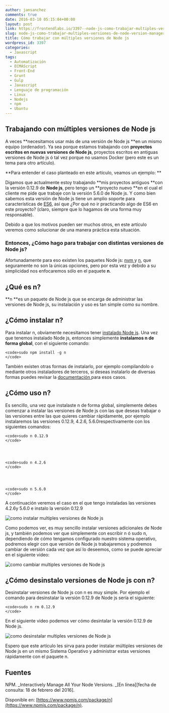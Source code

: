 ```yaml
---
author: jansanchez
comments: true
date: 2016-03-10 05:15:04+00:00
layout: post
link: https://frontendlabs.io/3397--node-js-como-trabajar-multiples-versiones-de-node-version-manager
slug: node-js-como-trabajar-multiples-versiones-de-node-version-manager
title: Cómo trabajar con múltiples versiones de Node js
wordpress_id: 3397
categories:
  - Javascript
tags:
  - Automatización
  - ECMAScript
  - Front-End
  - Grunt
  - Gulp
  - Javascript
  - Lenguaje de programación
  - Linux
  - Nodejs
  - npm
  - Ubuntu
---
```


## Trabajando con múltiples versiones de Node js

A veces **necesitamos usar más de una versión de Node js **en un mismo equipo (ordenador). Ya sea porque estamos trabajando con **proyectos escritos en nuevas versiones de Node js**, proyectos escritos en antiguas versiones de Node js ó tal vez porque no usamos Docker (pero este es un tema para otro artículo).

**Para entender el caso planteado en este artículo, veamos un ejemplo: **

Digamos que actualmente estoy trabajando **mis proyectos antiguos **con la versión 0.12.9 de **Node js**, pero tengo un **proyecto nuevo **en el cual el cliente me pide que trabaje con la versión 5.6.0 de Node js. Y como bien sabemos esta versión de Node js tiene un amplio soporte para características de [ES6](https://frontendlabs.io/?s=es6), así que ¿Por qué no ir practicando algo de ES6 en este proyecto? (claro, siempre que lo hagamos de una forma muy responsable).

Debido a que los motivos pueden ser muchos otros, en este artículo veremos como solucionar de una manera práctica esta situación.

### Entonces, ¿Cómo hago para trabajar con distintas versiones de Node js?

Afortunadamente para eso existen los paquetes Node js: [nvm ](https://www.npmjs.com/package/nvm) y [n](https://www.npmjs.com/package/n), que seguramente no son la únicas opciones, pero por esta vez y debido a su simplicidad nos enfocaremos sólo en el paquete **n**.

## ¿Qué es n?

**n **es un paquete de Node js que se encarga de administrar las versiones de Node js, su instalación y uso es tan simple como su nombre.

## ¿Cómo instalar n?

Para instalar n, obviamente necesitamos tener [instalado Node js](https://frontendlabs.io/232--como-instalar-node-js-debian-linux). Una vez que tenemos instalado Node js, entonces simplemente **instalamos n de forma global**, con el siguiente comando:

    <code>sudo npm install -g n
    </code>

También existen otras formas de instalarlo, por ejemplo compilandolo o mediante otros instaladores de terceros, si deseas instalarlo de diversas formas puedes revisar la [documentación ](https://github.com/tj/n#installation)para esos casos.

## ¿Cómo uso n?

Es sencillo, una vez que instalaste n de forma global, simplemente debes comenzar a instalar las versiones de Node js con las que deseas trabajar o las versiones entre las que quieres cambiar rápidamente, por ejemplo instalaremos las versiones 0.12.9, 4.2.6, 5.6.0respectivamente con los siguientes comandos:

    <code>sudo n 0.12.9
    </code>




    <code>sudo n 4.2.6
    </code>




    <code>sudo n 5.6.0
    </code>

A continuación veremos el caso en el que tengo instaladas las versiones 4.2.6y 5.6.0 e instalo la versión 0.12.9

![como instalar multiples versiones de Node js](https://frontendlabs.io/wp-content/uploads/2016/02/n.gif)

Como podemos ver, es muy sencillo instalar versiones adicionales de Node js, y también podemos ver que simplemente con escribir n ó sudo n, dependiendo de cómo tengamos configurado nuestro sistema operativo, podremos elegir con que versión de Node js trabajaremos y podremos cambiar de versión cada vez que así lo deseemos, como se puede apreciar en el siguiente video:

![como cambiar multiples versiones de Node js](https://frontendlabs.io/wp-content/uploads/2016/02/n-versions.gif)

## ¿Cómo desinstalo versiones de Node js con n?

Desinstalar versiones de Node js con n es muy simple. Por ejemplo el comando para desinstalar la versión 0.12.9 de Node js sería el siguiente:

    <code>sudo n rm 0.12.9
    </code>

En el siguiente video podemos ver cómo desintalar la versión 0.12.9 de Node js.

![como desinstalar multiples versiones de Node js](https://frontendlabs.io/wp-content/uploads/2016/02/n-remove-versions.gif)

Espero que este artículo les sirva para poder instalar múltiples versiones de Node js en un mismo Sistema Operativo y administrar estas versiones rápidamente con el paquete n.

## Fuentes

NPM. _Interactively Manage All Your Node Versions. _[En línea][fecha de consulta: 18 de febrero del 2016].
  
Disponible en: [https://www.npmjs.com/package/n](https://www.npmjs.com/package/n).
